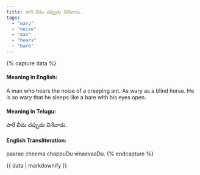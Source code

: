 ```yaml
---
title: పారే చీమ చప్పుడు వినేవాడు.
tags:
  - "wary"
  - "noise"
  - "man"
  - "hears"
  - "bare"
---
```


{% capture data %}
#### Meaning in English:
A man who hears the noise of a creeping ant.
As wary as a blind horse.
He is so wary that he sleeps like a bare with his eyes open.

#### Meaning in Telugu:
పారే చీమ చప్పుడు వినేవాడు.

#### English Transliteration:
paarae cheema chappuDu vinaevaaDu.
{% endcapture %}

{{ data | markdownify }}

